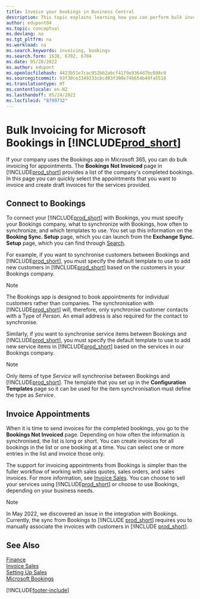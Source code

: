 ```yaml
---
title: Invoice your bookings in Business Central
description: This topic explains learning how you can perform bulk invoicing from Microsoft Bookings in Business Central.
author: edupont04
ms.topic: conceptual
ms.devlang: na
ms.tgt_pltfrm: na
ms.workload: na
ms.search.keywords: invoicing, bookings
ms.search.form: 1638, 6702, 6704
ms.date: 05/20/2022
ms.author: edupont
ms.openlocfilehash: 4423b51e7cac952bb2abcf41f9e9364d7bc098c0
ms.sourcegitcommit: 93f30ce3349233cbcd03f300e74b654b49fa5518
ms.translationtype: HT
ms.contentlocale: en-NZ
ms.lasthandoff: 05/24/2022
ms.locfileid: "8799732"
---
```

# <a name="bulk-invoicing-for-microsoft-bookings-in-prod_short"></a>Bulk Invoicing for Microsoft Bookings in [!INCLUDE[prod_short](includes/prod_short.md)]

If your company uses the Bookings app in Microsoft 365, you can do bulk invoicing for appointments. The **Bookings Not Invoiced** page in [!INCLUDE[prod_short](includes/prod_short.md)] provides a list of the company's completed bookings. In this page you can quickly select the appointments that you want to invoice and create draft invoices for the services provided.  

## <a name="connect-to-bookings"></a>Connect to Bookings

To connect your [!INCLUDE[prod_short](includes/prod_short.md)] with Bookings, you must specify your Bookings company, what to synchronize with Bookings, how often to synchronize, and which templates to use. You set up this information on the **Booking Sync. Setup** page, which you can launch from the **Exchange Sync. Setup** page, which you can find through [Search](ui-search.md).  

For example, if you want to synchronise customers between Bookings and [!INCLUDE[prod_short](includes/prod_short.md)], you must specify the default template to use to add new customers in [!INCLUDE[prod_short](includes/prod_short.md)] based on the customers in your Bookings company.  

> [!NOTE]
> The Bookings app is designed to book appointments for individual customers rather than companies. The synchronisation with [!INCLUDE[prod_short](includes/prod_short.md)] will, therefore, only synchronise customer contacts with a Type of *Person*. An email address is also required for the contact to synchronise.  

Similarly, if you want to synchronise service items between Bookings and [!INCLUDE[prod_short](includes/prod_short.md)], you must specify the default template to use to add new service items in [!INCLUDE[prod_short](includes/prod_short.md)] based on the services in our Bookings company.  

> [!NOTE]
> Only items of type *Service* will synchronise between Bookings and [!INCLUDE[prod_short](includes/prod_short.md)]. The template that you set up in the **Configuration Templates** page so it can be used for the item synchronisation must define the type as *Service*.

## <a name="invoice-appointments"></a>Invoice Appointments

When it is time to send invoices for the completed bookings, you go to the **Bookings Not Invoiced** page. Depending on how often the information is synchronised, the list is long or short. You can create invoices for all bookings in the list or one booking at a time. You can select one or more entries in the list and invoice those only.  

The support for invoicing appointments from Bookings is simpler than the fuller workflow of working with sales quotes, sales orders, and sales invoices. For more information, see [Invoice Sales](sales-how-invoice-sales.md). You can choose to sell your services using [!INCLUDE[prod_short](includes/prod_short.md)] or choose to use Bookings, depending on your business needs.  

> [!NOTE]
> In May 2022, we discovered an issue in the integration with Bookings. Currently, the sync from Bookings to [!INCLUDE [prod_short](includes/prod_short.md)] requires you to manually associate the invoices with customers in [!INCLUDE [prod_short](includes/prod_short.md)].

## <a name="see-also"></a>See Also

[Finance](finance.md)  
[Invoice Sales](sales-how-invoice-sales.md)  
[Setting Up Sales](sales-setup-sales.md)  
[Microsoft Bookings](https://products.office.com/business/scheduling-and-booking-app)  


[!INCLUDE[footer-include](includes/footer-banner.md)]